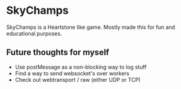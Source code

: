 # SkyChamps

SkyChamps is a Heartstone like game. Mostly made this for fun and educational
purposes.

## Future thoughts for myself

- Use postMessage as a non-blocking way to log stuff
- Find a way to send websocket's over workers
- Check out webtransport / raw (either UDP or TCP)
